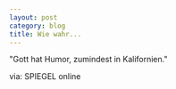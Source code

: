 ```yaml
---
layout: post
category: blog
title: Wie wahr...
---
```


"Gott hat Humor, zumindest in Kalifornien."

via: SPIEGEL online
